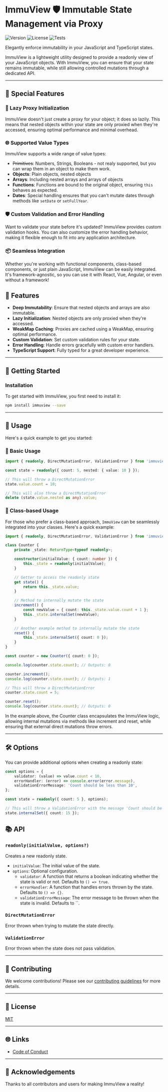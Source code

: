 # ImmuView 🛡️ Immutable State Management via Proxy

![Version](https://img.shields.io/badge/version-1.0.0-blue)
![License](https://img.shields.io/badge/license-MIT-green)
![Tests](https://img.shields.io/badge/tests-100%25-green)

Elegantly enforce immutability in your JavaScript and TypeScript states.

ImmuView is a lightweight utility designed to provide a readonly view of your JavaScript objects. With ImmuView, you can ensure that your state remains immutable, while still allowing controlled mutations through a dedicated API.

---

## 🌟 Special Features

### 🚀 Lazy Proxy Initialization

ImmuView doesn't just create a proxy for your object; it does so lazily. This means that nested objects within your state are only proxied when they're accessed, ensuring optimal performance and minimal overhead.

### 🌐 Supported Value Types

ImmuView supports a wide range of value types:

-   ~~Primitives~~: Numbers, Strings, Booleans - not realy supported, but you can wrap them in an object to make them work.
-   **Objects**: Plain objects, nested objects
-   **Arrays**: Including nested arrays and arrays of objects
-   **Functions**: Functions are bound to the original object, ensuring `this` behaves as expected.
-   **Dates**: Special handling ensures that you can't mutate dates through methods like `setDate` or `setFullYear`.

### 🛡️ Custom Validation and Error Handling

Want to validate your state before it's updated? ImmuView provides custom validation hooks. You can also customize the error handling behavior, making it flexible enough to fit into any application architecture.

### 📦 Seamless Integration

Whether you're working with functional components, class-based components, or just plain JavaScript, ImmuView can be easily integrated. It's framework-agnostic, so you can use it with React, Vue, Angular, or even without a framework!

## 🌟 Features

-   **Deep Immutability**: Ensure that nested objects and arrays are also immutable.
-   **Lazy Initialization**: Nested objects are only proxied when they're accessed.
-   **WeakMap Caching**: Proxies are cached using a WeakMap, ensuring optimal performance.
-   **Custom Validation**: Set custom validation rules for your state.
-   **Error Handling**: Handle errors gracefully with custom error handlers.
-   **TypeScript Support**: Fully typed for a great developer experience.

---

## 🚀 Getting Started

### Installation

To get started with ImmuView, you first need to install it:

```bash
npm install immuview --save
```

---

## 📖 Usage

Here's a quick example to get you started:

### 📖 Basic Usage

```typescript
import { readonly, DirectMutationError, ValidationError } from 'immuview';

const state = readonly({ count: 5, nested: { value: 10 } });

// This will throw a DirectMutationError
state.value.count = 10;

// This will also throw a DirectMutationError
delete (state.value.nested as any).value;
```

### 📖 Class-based Usage

For those who prefer a class-based approach, `ImmuView` can be seamlessly integrated into your classes. Here's a quick example:

```typescript
import { readonly, DirectMutationError, ValidationError } from 'immuview';

class Counter {
    private _state: ReturnType<typeof readonly>;

    constructor(initialValue: { count: number }) {
        this._state = readonly(initialValue);
    }

    // Getter to access the readonly state
    get state() {
        return this._state.value;
    }

    // Method to internally mutate the state
    increment() {
        const newValue = { count: this._state.value.count + 1 };
        this._state.internalSet(newValue);
    }

    // Another example method to internally mutate the state
    reset() {
        this._state.internalSet({ count: 0 });
    }
}

const counter = new Counter({ count: 0 });

console.log(counter.state.count); // Outputs: 0

counter.increment();
console.log(counter.state.count); // Outputs: 1

// This will throw a DirectMutationError
counter.state.count = 5;

counter.reset();
console.log(counter.state.count); // Outputs: 0
```

In the example above, the Counter class encapsulates the ImmuView logic, allowing internal mutations via methods like increment and reset, while ensuring that external direct mutations throw errors.

---

## 🛠️ Options

You can provide additional options when creating a readonly state:

```typescript
const options = {
    validator: (value) => value.count < 10,
    errorHandler: (error) => console.error(error.message),
    validationErrorMessage: 'Count should be less than 10',
};

const state = readonly({ count: 5 }, options);

// This will throw a ValidationError with the message 'Count should be less than 10'
state.internalSet({ count: 15 });
```

## 📚 API

### `readonly(initialValue, options?)`

Creates a new readonly state.

-   `initialValue`: The initial value of the state.
-   `options`: Optional configuration.
    -   `validator`: A function that returns a boolean indicating whether the state is valid or not. Defaults to `() => true`.
    -   `errorHandler`: A function that handles errors thrown by the state. Defaults to `() => {}`.
    -   `validationErrorMessage`: The error message to be thrown when the state is invalid. Defaults to ``.

### `DirectMutationError`

Error thrown when trying to mutate the state directly.

### `ValidationError`

Error thrown when the state does not pass validation.

---

## 🙌 Contributing

We welcome contributions! Please see our [contributing guidelines](CONTRIBUTING.md) for more details.

---

## 📜 License

[MIT](./LICENSE)

---

## 🌐 Links

-   [Code of Conduct](CODEOFCONDUCT.md)

---

## 🙏 Acknowledgements

Thanks to all contributors and users for making ImmuView a reality!
